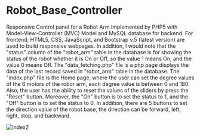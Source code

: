 # Robot_Base_Controller
Responsive Control panel for a Robot Arm implemented by PHP5  with Model-View-Controller (MVC) Model and MySQL database for backend. For frontend, HTML5, CSS, JavaScript, and Bootstrap v.5 (latest version) are used to build responsive webpages. In addition, I would note that the "status" column of the "robot_arm" table in the database is for showing the status of the robot whether it is On or Off, so the value 1 means On, and the value 0 means Off. The "data_fetching.php" file is a php page displays the data of the last record saved in "robot_arm" table in the database. The "index.php" file is the Home page, where the user can set the degree values of the 6 motors of the robor arm, each degree value is between 0 and 180. Also, the user has the ability to reset the values of the sliders by press the "Reset" button. Moreover, the "On" button is to set the status to 1, and the "Off" button is to set the status to 0. In addition, there are 5 buttons to set the direction value of the robot base, the direction can be forward, left, right, stop, and backward.

![index2](https://user-images.githubusercontent.com/65139666/124392608-5a9de300-dcff-11eb-80ab-c501bfe94e4c.png)

